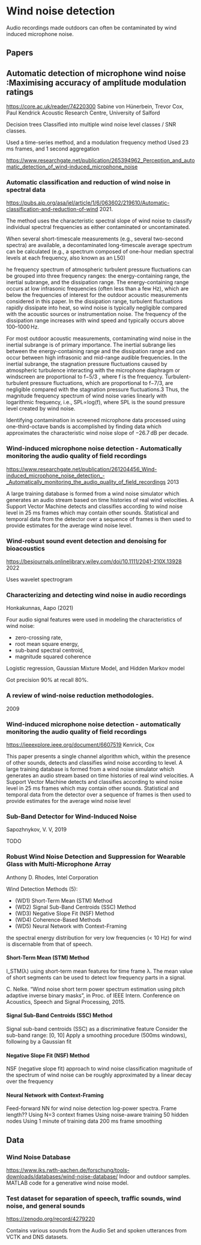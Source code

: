 
# Wind noise detection

Audio recordings made outdoors can often be contaminated by wind induced microphone noise.


## Papers

## Automatic detection of microphone wind noise :Maximising accuracy of amplitude modulation ratings
https://core.ac.uk/reader/74220300
Sabine von Hünerbein, Trevor Cox, Paul Kendrick
Acoustic Research Centre, University of Salford

Decision trees
Classified into multiple wind noise level classes / SNR classes.

Used a time-series method, and a modulation frequency method
Used 23 ms frames, and 1 second aggregation

https://www.researchgate.net/publication/265394962_Perception_and_automatic_detection_of_wind-induced_microphone_noise

### Automatic classification and reduction of wind noise in spectral data
https://pubs.aip.org/asa/jel/article/1/6/063602/219610/Automatic-classification-and-reduction-of-wind
2021.

The method uses the characteristic spectral slope of wind noise to classify individual spectral frequencies as either contaminated or uncontaminated.

When several short-timescale measurements (e.g., several two-second spectra) are available,
a decontaminated long-timescale average spectrum can be calculated (e.g., a spectrum composed of one-hour median spectral levels at each frequency, also known as an L50⁠)


he frequency spectrum of atmospheric turbulent pressure fluctuations can be grouped into three frequency ranges:
the energy-containing range, the inertial subrange, and the dissipation range.
The energy-containing range occurs at low infrasonic frequencies (often less than a few Hz),
which are below the frequencies of interest for the outdoor acoustic measurements considered in this paper.
In the dissipation range, turbulent fluctuations rapidly dissipate into heat,
so wind noise is typically negligible compared with the acoustic sources or instrumentation noise.
The frequency of the dissipation range increases with wind speed and typically occurs above 100–1000 Hz.


For most outdoor acoustic measurements, contaminating wind noise in the inertial subrange is of primary importance.
The inertial subrange lies between the energy-containing range and the dissipation range and can occur between high infrasonic and mid-range audible frequencies.
In the inertial subrange, the stagnation pressure fluctuations caused by atmospheric turbulence interacting with the microphone diaphragm or windscreen are proportional to f−5/3
⁠, where f is the frequency. Turbulent-turbulent pressure fluctuations, which are proportional to f−7/3⁠, are negligible compared with the stagnation pressure fluctuations.3
Thus, the magnitude frequency spectrum of wind noise varies linearly with logarithmic frequency, i.e., SPL∝log(f)⁠, where SPL is the sound pressure level created by wind noise.

Identifying contamination in screened microphone data processed using one-third-octave bands is accomplished by finding data which approximates the characteristic wind noise slope of −26.7 dB per decade.

### Wind-induced microphone noise detection - Automatically monitoring the audio quality of field recordings
https://www.researchgate.net/publication/261204456_Wind-induced_microphone_noise_detection_-_Automatically_monitoring_the_audio_quality_of_field_recordings
2013

A large training database is formed from a wind noise simulator which generates an audio stream based on time histories of real wind velocities. A Support Vector Machine detects and classifies according to wind noise level in 25 ms frames which may contain other sounds. Statistical and temporal data from the detector over a sequence of frames is then used to provide estimates for the average wind noise level.


### Wind-robust sound event detection and denoising for bioacoustics
https://besjournals.onlinelibrary.wiley.com/doi/10.1111/2041-210X.13928
2022

Uses wavelet spectrogram

### Characterizing and detecting wind noise in audio recordings
Honkakunnas, Aapo (2021)

Four audio signal features were used in modeling the characteristics of wind noise:

- zero-crossing rate,
- root mean square energy,
- sub-band spectral centroid,
- magnitude squared coherence

Logistic regression, Gaussian Mixture Model, and Hidden Markov model

Got precision 90% at recall 80%.
### A review of wind-noise reduction methodologies.
2009

### Wind-induced microphone noise detection - automatically monitoring the audio quality of field recordings
https://ieeexplore.ieee.org/document/6607519
Kenrick, Cox

This paper presents a single channel algorithm which, within the presence of other sounds, detects and classifies wind noise according to level.
A large training database is formed from a wind noise simulator which generates an audio stream based on time histories of real wind velocities.
A Support Vector Machine detects and classifies according to wind noise level in 25 ms frames which may contain other sounds.
Statistical and temporal data from the detector over a sequence of frames is then used to provide estimates for the average wind noise level

### Sub-Band Detector for Wind-Induced Noise
Sapozhnykov, V. V, 2019

TODO

### Robust Wind Noise Detection and Suppression for Wearable Glass with Multi-Microphone Array
Anthony D. Rhodes, Intel Corporation

Wind Detection Methods (5):

- (WD1) Short-Term Mean (STM) Method
- (WD2) Signal Sub-Band Centroids (SSC) Method
- (WD3) Negative Slope Fit (NSF) Method
- (WD4) Coherence-Based Methods
- (WD5) Neural Network with Context-Framing

the spectral energy distribution for very low frequencies (< 10 Hz) for
wind is discernable from that of speech.

#### Short-Term Mean (STM) Method
I_STM(λ) using short-term mean features for time frame λ.
The mean value of short segments can be used to detect low frequency parts in a signal.

C. Nelke. “Wind noise short term power spectrum estimation using pitch adaptive inverse binary
masks”, in Proc. of IEEE Intern. Conference on Acoustics, Speech and Signal Processing, 2015.

#### Signal Sub-Band Centroids (SSC) Method

Signal sub-band centroids (SSC) as a discriminative feature
Consider the sub-band range: [0, 10]
Apply a smoothing procedure (500ms windows), following by a Gaussian fit

#### Negative Slope Fit (NSF) Method
NSF (negative slope fit) approach to wind noise classification
magnitude of the spectrum of wind noise can be roughly approximated
by a linear decay over the frequency

#### Neural Network with Context-Framing
Feed-forward NN for wind noise detection
log-power spectra. Frame length??
Using N=3 context frames
Using noise-aware training
50 hidden nodes
Using 1 minute of training data
200 ms frame smoothing

### 

## Data

### Wind Noise Database
https://www.iks.rwth-aachen.de/forschung/tools-downloads/databases/wind-noise-database/
Indoor and outdoor samples.
MATLAB code for a generative wind noise model.

### Test dataset for separation of speech, traffic sounds, wind noise, and general sounds
https://zenodo.org/record/4279220

Contains various sounds from the Audio Set and spoken utterances from VCTK and DNS datasets.

